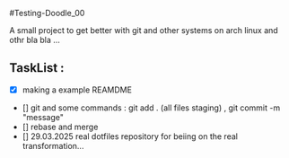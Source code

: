 #Testing-Doodle_00

A small project to get better with git and other systems on arch linux and othr bla bla ...

## TaskList :

- [x] making a example REAMDME
- [] git and some commands : git add . (all files staging) , git commit -m "message"
- [] rebase and merge
- [] 29.03.2025 real dotfiles repository for beiing on the real transformation...


